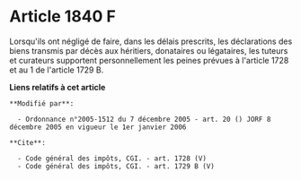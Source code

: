 # Article 1840 F

Lorsqu'ils ont négligé de faire, dans les délais prescrits, les déclarations des biens transmis par décès aux héritiers,
donataires ou légataires, les tuteurs et curateurs supportent personnellement les peines prévues à l'article 1728 et au 1 de
l'article 1729 B.

**Liens relatifs à cet article**

	**Modifié par**:

	  - Ordonnance n°2005-1512 du 7 décembre 2005 - art. 20 () JORF 8 décembre 2005 en vigueur le 1er janvier 2006

	**Cite**:

	  - Code général des impôts, CGI. - art. 1728 (V)
	  - Code général des impôts, CGI. - art. 1729 B (V)
